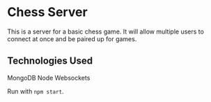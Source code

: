 
# Chess Server

This is a server for a basic chess game.
It will allow multiple users to connect at once and be paired up for games.

## Technologies Used

MongoDB
Node
Websockets

Run with `npm start`.
